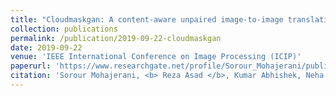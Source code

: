 ```yaml
---
title: "Cloudmaskgan: A content-aware unpaired image-to-image translation algorithm for remote sensing imagery"
collection: publications
permalink: /publication/2019-09-22-cloudmaskgan
date: 2019-09-22
venue: 'IEEE International Conference on Image Processing (ICIP)'
paperurl: 'https://www.researchgate.net/profile/Sorour_Mohajerani/publication/335539139_Cloudmaskgan_A_Content-Aware_Unpaired_Image-To-Image_Translation_Algorithm_for_Remote_Sensing_Imagery/links/5ea222fe458515ec3a02d98d/Cloudmaskgan-A-Content-Aware-Unpaired-Image-To-Image-Translation-Algorithm-for-Remote-Sensing-Imagery.pdf'
citation: 'Sorour Mohajerani, <b> Reza Asad </b>, Kumar Abhishek, Neha Sharma, Alysha van Duynhoven, Parvaneh Saeedi. (2010). &quot;Cloudmaskgan: A content-aware unpaired image-to-image translation algorithm for remote sensing imagery.&quot; <i>2019 IEEE International Conference on Image Processing (ICIP)</i>.'
---
```

